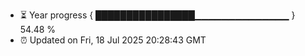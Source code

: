 - ⏳ Year progress { ████████████████▁▁▁▁▁▁▁▁▁▁▁▁▁▁ } 54.48 %
- ⏰ Updated on Fri, 18 Jul 2025 20:28:43 GMT

